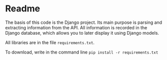 # Readme

The basis of this code is the Django project. Its main purpose is parsing and extracting information from the API. All information is recorded in the Django database, which allows you to later display it using Django models.

All libraries are in the file `requirements.txt`. 

To download, write in the command line `pip install -r requirements.txt`